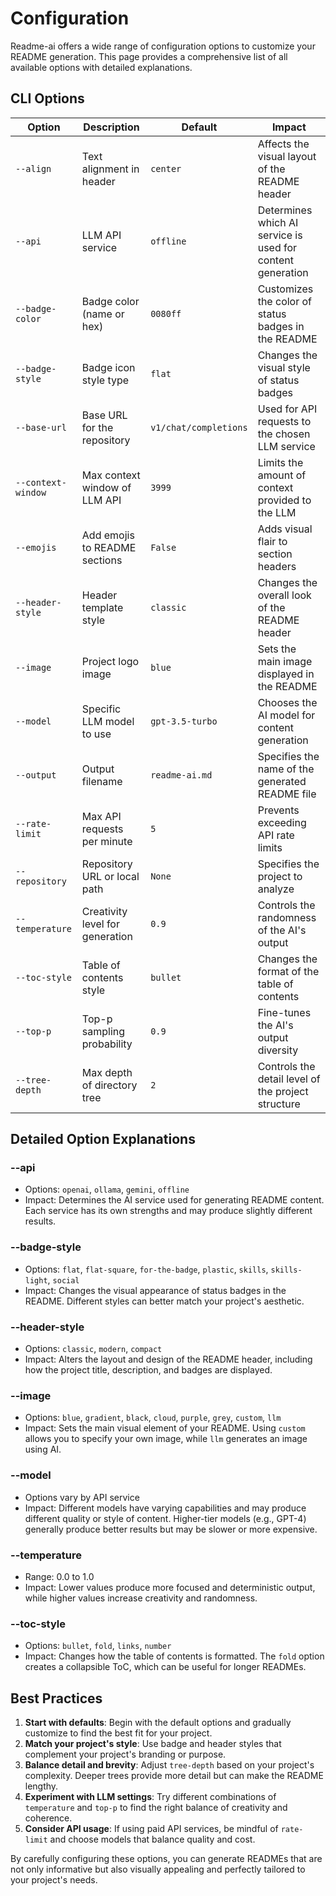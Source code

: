# Configuration

Readme-ai offers a wide range of configuration options to customize your README generation. This page provides a comprehensive list of all available options with detailed explanations.

## CLI Options

| Option | Description | Default | Impact |
|--------|-------------|---------|--------|
| `--align` | Text alignment in header | `center` | Affects the visual layout of the README header |
| `--api` | LLM API service | `offline` | Determines which AI service is used for content generation |
| `--badge-color` | Badge color (name or hex) | `0080ff` | Customizes the color of status badges in the README |
| `--badge-style` | Badge icon style type | `flat` | Changes the visual style of status badges |
| `--base-url` | Base URL for the repository | `v1/chat/completions` | Used for API requests to the chosen LLM service |
| `--context-window` | Max context window of LLM API | `3999` | Limits the amount of context provided to the LLM |
| `--emojis` | Add emojis to README sections | `False` | Adds visual flair to section headers |
| `--header-style` | Header template style | `classic` | Changes the overall look of the README header |
| `--image` | Project logo image | `blue` | Sets the main image displayed in the README |
| `--model` | Specific LLM model to use | `gpt-3.5-turbo` | Chooses the AI model for content generation |
| `--output` | Output filename | `readme-ai.md` | Specifies the name of the generated README file |
| `--rate-limit` | Max API requests per minute | `5` | Prevents exceeding API rate limits |
| `--repository` | Repository URL or local path | `None` | Specifies the project to analyze |
| `--temperature` | Creativity level for generation | `0.9` | Controls the randomness of the AI's output |
| `--toc-style` | Table of contents style | `bullet` | Changes the format of the table of contents |
| `--top-p` | Top-p sampling probability | `0.9` | Fine-tunes the AI's output diversity |
| `--tree-depth` | Max depth of directory tree | `2` | Controls the detail level of the project structure |

## Detailed Option Explanations

### --api
- Options: `openai`, `ollama`, `gemini`, `offline`
- Impact: Determines the AI service used for generating README content. Each service has its own strengths and may produce slightly different results.

### --badge-style
- Options: `flat`, `flat-square`, `for-the-badge`, `plastic`, `skills`, `skills-light`, `social`
- Impact: Changes the visual appearance of status badges in the README. Different styles can better match your project's aesthetic.

### --header-style
- Options: `classic`, `modern`, `compact`
- Impact: Alters the layout and design of the README header, including how the project title, description, and badges are displayed.

### --image
- Options: `blue`, `gradient`, `black`, `cloud`, `purple`, `grey`, `custom`, `llm`
- Impact: Sets the main visual element of your README. Using `custom` allows you to specify your own image, while `llm` generates an image using AI.

### --model
- Options vary by API service
- Impact: Different models have varying capabilities and may produce different quality or style of content. Higher-tier models (e.g., GPT-4) generally produce better results but may be slower or more expensive.

### --temperature
- Range: 0.0 to 1.0
- Impact: Lower values produce more focused and deterministic output, while higher values increase creativity and randomness.

### --toc-style
- Options: `bullet`, `fold`, `links`, `number`
- Impact: Changes how the table of contents is formatted. The `fold` option creates a collapsible ToC, which can be useful for longer READMEs.

## Best Practices

1. **Start with defaults**: Begin with the default options and gradually customize to find the best fit for your project.
2. **Match your project's style**: Use badge and header styles that complement your project's branding or purpose.
3. **Balance detail and brevity**: Adjust `tree-depth` based on your project's complexity. Deeper trees provide more detail but can make the README lengthy.
4. **Experiment with LLM settings**: Try different combinations of `temperature` and `top-p` to find the right balance of creativity and coherence.
5. **Consider API usage**: If using paid API services, be mindful of `rate-limit` and choose models that balance quality and cost.

By carefully configuring these options, you can generate READMEs that are not only informative but also visually appealing and perfectly tailored to your project's needs.

